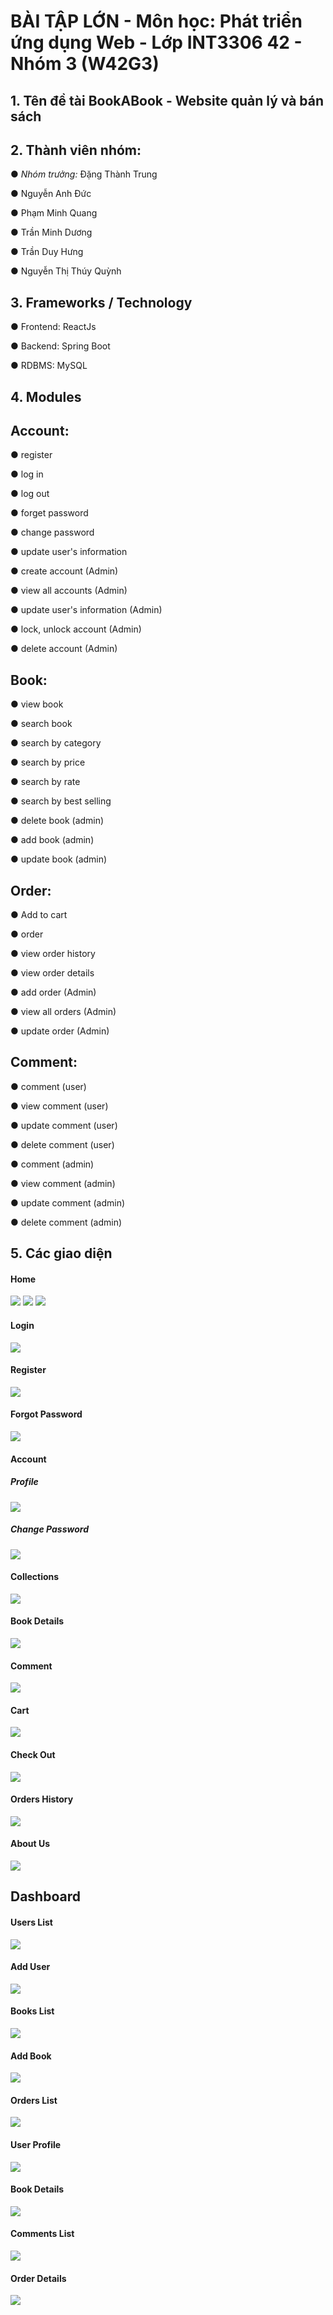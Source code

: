 # BÀI TẬP LỚN - Môn học: Phát triển ứng dụng Web - Lớp INT3306 42 - Nhóm 3 (W42G3)

## 1. Tên đề tài BookABook - Website quản lý và bán sách


## 2. Thành viên nhóm:

● *Nhóm trưởng:* Đặng Thành Trung

● Nguyễn Anh Đức

● Phạm Minh Quang

● Trần Minh Dương

● Trần Duy Hưng

● Nguyễn Thị Thúy Quỳnh


## 3. Frameworks / Technology

● Frontend: ReactJs

● Backend: Spring Boot

● RDBMS: MySQL


## 4. Modules


## **Account:**

● register

● log in

● log out

● forget password

● change password

● update user's information

● create account (Admin)

● view all accounts (Admin)

● update user's information (Admin)

● lock, unlock account (Admin)

● delete account (Admin)

## **Book:**

● view book

● search book

● search by category

● search by price

● search by rate

● search by best selling

● delete book (admin)

● add book (admin)

● update book (admin)

## **Order:**

● Add to cart

● order

● view order history

● view order details

● add order (Admin)

● view all orders (Admin)

● update order (Admin)

## **Comment:**

● comment (user)

● view comment (user)

● update comment (user)

● delete comment (user)

● comment (admin)

● view comment (admin)

● update comment (admin)

● delete comment (admin)

## 5. Các giao diện

#### Home
<img src="https://live.staticflickr.com/65535/52560352941_f9ac082971_n.jpg">
<img src="https://live.staticflickr.com/65535/52560897838_9916438444_n.jpg">
<img src="https://live.staticflickr.com/65535/52560647659_6b357aa2e0_n.jpg">

#### Login
<img src="https://live.staticflickr.com/65535/52560861533_4d74fe6ac0.jpg">

#### Register
<img src="https://live.staticflickr.com/65535/52560861553_e672bf3dcb_c.jpg">

#### Forgot Password
<img src="https://live.staticflickr.com/65535/52561647208_8877765263_z.jpg">

#### Account

##### Profile
<img src="https://live.staticflickr.com/65535/52560789475_e0b0a6f767_w.jpg">

##### Change Password
<img src="https://live.staticflickr.com/65535/52559864152_effc60cec5.jpg">

#### Collections
<img src="https://live.staticflickr.com/65535/52560315951_c0b1d71985_w.jpg">

#### Book Details
<img src="https://live.staticflickr.com/65535/52560611634_8143fcbd9e_w.jpg">

#### Comment
<img src="https://live.staticflickr.com/65535/52561647178_c6fa0e45f3_z.jpg">

#### Cart
<img src="https://live.staticflickr.com/65535/52559864297_38fac96346_z.jpg">

#### Check Out
<img src="https://live.staticflickr.com/65535/52560316036_75fa19debd.jpg">

#### Orders History
<img src="https://live.staticflickr.com/65535/52561009378_a9c3879df3.jpg">

#### About Us
<img src="https://live.staticflickr.com/65535/52560457691_903338d138_n.jpg">

## Dashboard

#### Users List
<img src="https://live.staticflickr.com/65535/52560789660_70e96d6111_z.jpg">

#### Add User
<img src="https://live.staticflickr.com/65535/52560861733_d2e0f2d6c2_z.jpg">

#### Books List
<img src="https://live.staticflickr.com/65535/52559864342_a5dd3396eb_z.jpg">

#### Add Book
<img src="https://live.staticflickr.com/65535/52559864352_356420f4d3_z.jpg">

#### Orders List
<img src="https://live.staticflickr.com/65535/52559864367_b21c5da683_z.jpg">

#### User Profile
<img src="https://live.staticflickr.com/65535/52559864392_217799793e.jpg">

#### Book Details
<img src="https://live.staticflickr.com/65535/52560789770_ce79f80d27_z.jpg">

#### Comments List
<img src="https://live.staticflickr.com/65535/52560861773_ae14733f81_z.jpg">

#### Order Details
<img src="https://live.staticflickr.com/65535/52560861788_88ac153090_w.jpg">
